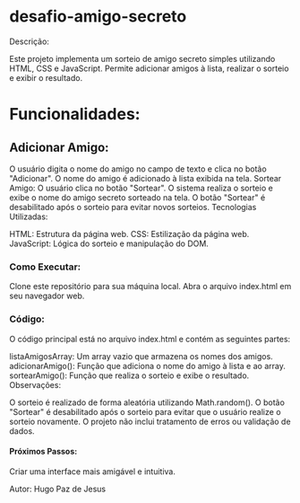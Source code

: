 # desafio-amigo-secreto

Descrição:

Este projeto implementa um sorteio de amigo secreto simples utilizando HTML, CSS e JavaScript. Permite adicionar amigos à lista, realizar o sorteio e exibir o resultado.

# Funcionalidades:

## Adicionar Amigo:

O usuário digita o nome do amigo no campo de texto e clica no botão "Adicionar".
O nome do amigo é adicionado à lista exibida na tela.
Sortear Amigo:
O usuário clica no botão "Sortear".
O sistema realiza o sorteio e exibe o nome do amigo secreto sorteado na tela.
O botão "Sortear" é desabilitado após o sorteio para evitar novos sorteios.
Tecnologias Utilizadas:

HTML: Estrutura da página web.
CSS: Estilização da página web.
JavaScript: Lógica do sorteio e manipulação do DOM.

### Como Executar:

Clone este repositório para sua máquina local.
Abra o arquivo index.html em seu navegador web.

### Código:

O código principal está no arquivo index.html e contém as seguintes partes:

listaAmigosArray: Um array vazio que armazena os nomes dos amigos.
adicionarAmigo(): Função que adiciona o nome do amigo à lista e ao array.
sortearAmigo(): Função que realiza o sorteio e exibe o resultado.
Observações:

O sorteio é realizado de forma aleatória utilizando Math.random().
O botão "Sortear" é desabilitado após o sorteio para evitar que o usuário realize o sorteio novamente.
O projeto não inclui tratamento de erros ou validação de dados.

#### Próximos Passos:

Criar uma interface mais amigável e intuitiva.

Autor: Hugo Paz de Jesus
